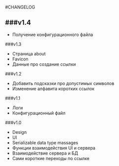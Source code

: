 #CHANGELOG

###v1.4
- 
- Получение конфигурационного файла

###v1.3
- Страница about
- Favicon
- Данные про создание ссылки

###v1.2 
- Добавить подсказки про допустимых символов
- Изменение алфавита коротких ссылок

###v1.1
- Логи
- Конфигурационный файл

###v1.0
- Design
- UI
- Serializable data type massages
- Функции взаимодействия UI и сервера
- Взаимодействие сервера и БД
- Сами короткие переходы по ссылке